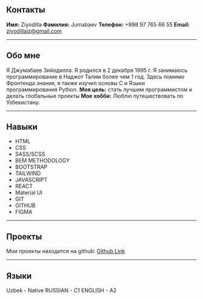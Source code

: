 ## Контакты
**Имя:** Ziyodilla
**Фамилия:** Jumabaev
**Телефон:** +998 97 765 66 55
**Email:** ziyodillajz@gmail.com

---

## Обо мне
Я Джумабаев Зийодилла. Я родился в 2 декабря 1995 г. Я занимаюсь программирование в Наджот Талим более чем 1 год. Здесь помимо Фронтенда знания, я также изучил основы C и Языки программирования Python.
**Моя цель:** стать лучшим программистом
и делать глобальные проекты
**Мое хобби:** Люблю путешествовать по Узбекистану.

---

## Навыки
- HTML
- CSS
- SASS/SCSS
- BEM METHODOLOGY
- BOOTSTRAP
- TAILWIND
- JAVASCRIPT
- REACT
- Material UI
- GIT
- GITHUB
- FIGMA

---

## Проекты

Мои проекты находится на github: [Github Link](https://github.com/JumabaevZiyodilla)

---

## Языки

Uzbek - Native
RUSSIAN - C1
ENGLISH - A2
